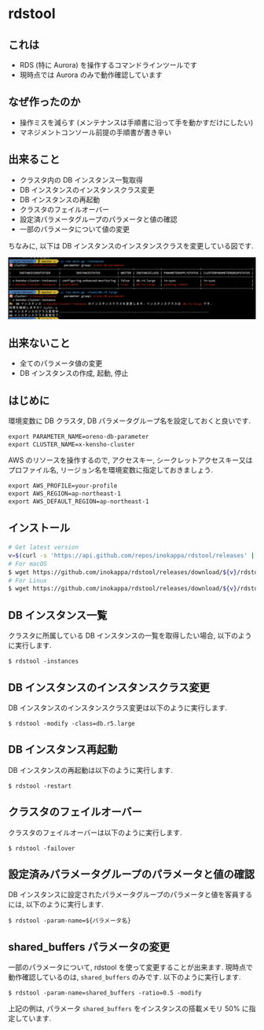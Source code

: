 # rdstool

## これは

* RDS (特に Aurora) を操作するコマンドラインツールです
* 現時点では Aurora のみで動作確認しています

## なぜ作ったのか

* 操作ミスを減らす (メンテナンスは手順書に沿って手を動かすだけにしたい)
* マネジメントコンソール前提の手順書が書き辛い

## 出来ること

* クラスタ内の DB インスタンス一覧取得
* DB インスタンスのインスタンスクラス変更
* DB インスタンスの再起動
* クラスタのフェイルオーバー
* 設定済パラメータグループのパラメータと値の確認
* 一部のパラメータについて値の変更

ちなみに, 以下は DB インスタンスのインスタンスクラスを変更している図です.

![](https://github.com/inokappa/rdstool/blob/master/docs/images/rdstool1.png?raw=true)

## 出来ないこと

* 全てのパラメータ値の変更
* DB インスタンスの作成, 起動, 停止

## はじめに

環境変数に DB クラスタ, DB パラメータグループ名を設定しておくと良いです.

```shell
export PARAMETER_NAME=oreno-db-parameter
export CLUSTER_NAME=x-kensho-cluster
```

AWS のリソースを操作するので, アクセスキー, シークレットアクセスキー又はプロファイル名, リージョン名を環境変数に指定しておきましょう.

```shell
export AWS_PROFILE=your-profile
export AWS_REGION=ap-northeast-1
export AWS_DEFAULT_REGION=ap-northeast-1
```

## インストール

```sh
# Get latest version
v=$(curl -s 'https://api.github.com/repos/inokappa/rdstool/releases' | jq -r '.[0].tag_name')
# For macOS
$ wget https://github.com/inokappa/rdstool/releases/download/${v}/rdstool_darwin_amd64 -O ~/bin/rdstool && chmod +x ~/bin/rdstool
# For Linux
$ wget https://github.com/inokappa/rdstool/releases/download/${v}/rdstool_linux_amd64 -O ~/bin/rdstool && chmod +x ~/bin/rdstool
```

## DB インスタンス一覧

クラスタに所属している DB インスタンスの一覧を取得したい場合, 以下のように実行します.

```shell
$ rdstool -instances
```

## DB インスタンスのインスタンスクラス変更

DB インスタンスのインスタンスクラス変更は以下のように実行します.

```shell
$ rdstool -modify -class=db.r5.large
```

## DB インスタンス再起動

DB インスタンスの再起動は以下のように実行します.

```shell
$ rdstool -restart
```

## クラスタのフェイルオーバー

クラスタのフェイルオーバーは以下のように実行します.

```shell
$ rdstool -failover
```

## 設定済みパラメータグループのパラメータと値の確認

DB インスタンスに設定されたパラメータグループのパラメータと値を客員するには, 以下のように実行します.

```shell
$ rdstool -param-name=${パラメータ名}
```

## shared_buffers パラメータの変更

一部のパラメータについて, rdstool を使って変更することが出来ます. 現時点で動作確認しているのは, `shared_buffers` のみです. 以下のように実行します.

```shell
$ rdstool -param-name=shared_buffers -ratio=0.5 -modify
```

上記の例は, パラメータ `shared_buffers` をインスタンスの搭載メモリ 50% に指定しています.
